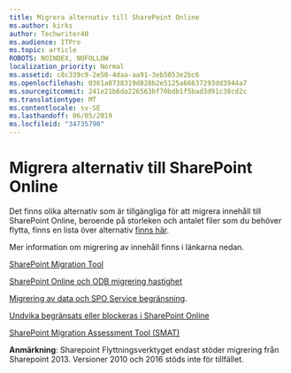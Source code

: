 ```yaml
---
title: Migrera alternativ till SharePoint Online
ms.author: kirks
author: Techwriter40
ms.audience: ITPro
ms.topic: article
ROBOTS: NOINDEX, NOFOLLOW
localization_priority: Normal
ms.assetid: c8c339c9-2e50-4daa-aa91-3eb5053e2bc6
ms.openlocfilehash: 0361a8738319d828b2e5125a66637293dd3944a7
ms.sourcegitcommit: 241e21b6da226563bf70bdb1f5bad3d91c38cd2c
ms.translationtype: MT
ms.contentlocale: sv-SE
ms.lasthandoff: 06/05/2019
ms.locfileid: "34735790"
---
```

# <a name="migrate-options-to-sharepoint-online"></a>Migrera alternativ till SharePoint Online

Det finns olika alternativ som är tillgängliga för att migrera innehåll till SharePoint Online, beroende på storleken och antalet filer som du behöver flytta, finns en lista över alternativ [finns här](https://docs.microsoft.com/en-us/sharepointmigration/migrate-to-sharepoint-online).

Mer information om migrering av innehåll finns i länkarna nedan.

[SharePoint Migration Tool](https://docs.microsoft.com/en-us/sharepointmigration/introducing-the-sharepoint-migration-tool)

[SharePoint Online och ODB migrering hastighet](https://docs.microsoft.com/en-us/sharepointmigration/sharepoint-online-and-onedrive-migration-speed)

[Migrering av data och SPO Service begränsning](https://blogs.technet.microsoft.com/sposupport/2017/08/12/data-migration-and-spo-service-throttling/).


[Undvika begränsats eller blockeras i SharePoint Online](https://docs.microsoft.com/en-us/sharepoint/dev/general-development/how-to-avoid-getting-throttled-or-blocked-in-sharepoint-online)

[SharePoint Migration Assessment Tool (SMAT)](https://www.microsoft.com/en-us/download/details.aspx?id=53598&amp;751be11f-ede8-5a0c-058c-2ee190a24fa6=True)

**Anmärkning**: Sharepoint Flyttningsverktyget endast stöder migrering från Sharepoint 2013. Versioner 2010 och 2016 stöds inte för tillfället.
